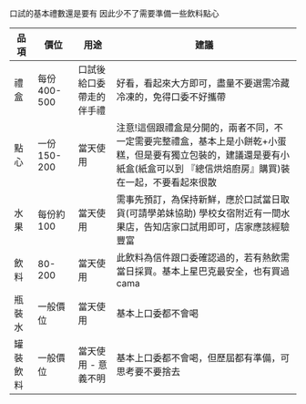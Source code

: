 口試的基本禮數還是要有 因此少不了需要準備一些飲料點心


|品項|價位|用途| 建議                                                                                        |
|---|---|---|-------------------------------------------------------------------------------------------|
|禮盒|每份400-500|口試後給口委帶走的伴手禮| 好看，看起來大方即可，盡量不要選需冷藏冷凍的，免得口委不好攜帶                                                           |
|點心|一份 150-200|當天使用| 注意!這個跟禮盒是分開的，兩者不同，不一定需要完整禮盒，基本上是小餅乾+小蛋糕，但是要有獨立包裝的，建議還是要有小紙盒(紙盒可以到 『總信烘焙廚房』購買)裝在一起，不要看起來很散 |
|水果|每份約100|當天使用| 需事先預訂，為保持新鮮，應於口試當日取貨(可請學弟妹協助) 學校女宿附近有一間水果店，告知店家口試用即可，店家應該經驗豐富                             |
|飲料|80-200|當天使用| 此飲料為信件跟口委確認過的，若有熱飲需當日採買。基本上星巴克最安全，也有買過cama                                                |
|瓶裝水|一般價位|當天使用| 基本上口委都不會喝                                                                                 |
|罐裝飲料|一般價位|當天使用 - 意義不明| 基本上口委都不會喝，但歷屆都有準備，可思考要不要捨去                                                                |

